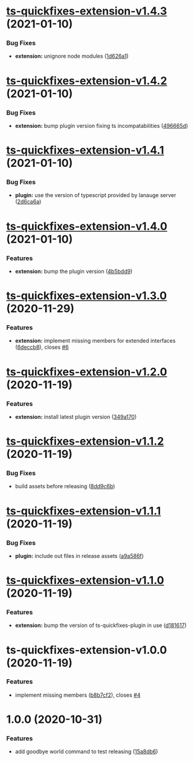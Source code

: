 # [ts-quickfixes-extension-v1.4.3](https://github.com/tamj0rd2/ts-quickfixes/compare/ts-quickfixes-extension-v1.4.2...ts-quickfixes-extension-v1.4.3) (2021-01-10)


### Bug Fixes

* **extension:** unignore node modules ([1d626a1](https://github.com/tamj0rd2/ts-quickfixes/commit/1d626a10516d9f5d79ea9154c15d853d047cb59f))

# [ts-quickfixes-extension-v1.4.2](https://github.com/tamj0rd2/ts-quickfixes/compare/ts-quickfixes-extension-v1.4.1...ts-quickfixes-extension-v1.4.2) (2021-01-10)


### Bug Fixes

* **extension:** bump plugin version fixing ts incompatabilities ([496665d](https://github.com/tamj0rd2/ts-quickfixes/commit/496665d3f71bfaf69eb65e45ff77cbceace551bc))

# [ts-quickfixes-extension-v1.4.1](https://github.com/tamj0rd2/ts-quickfixes/compare/ts-quickfixes-extension-v1.4.0...ts-quickfixes-extension-v1.4.1) (2021-01-10)


### Bug Fixes

* **plugin:** use the version of typescript provided by lanauge server ([2d6ca6a](https://github.com/tamj0rd2/ts-quickfixes/commit/2d6ca6ae50592b7eaa524b274c01fc9ed98238af))

# [ts-quickfixes-extension-v1.4.0](https://github.com/tamj0rd2/ts-quickfixes/compare/ts-quickfixes-extension-v1.3.0...ts-quickfixes-extension-v1.4.0) (2021-01-10)


### Features

* **extension:** bump the plugin version ([4b5bdd9](https://github.com/tamj0rd2/ts-quickfixes/commit/4b5bdd96639e7d31d2aca1e82ca8c1fa69cdb4ab))

# [ts-quickfixes-extension-v1.3.0](https://github.com/tamj0rd2/ts-quickfixes/compare/ts-quickfixes-extension-v1.2.0...ts-quickfixes-extension-v1.3.0) (2020-11-29)


### Features

* **extension:** implement missing members for extended interfaces ([6deccb8](https://github.com/tamj0rd2/ts-quickfixes/commit/6deccb8a3a2b6c63946d2c1a5963920b21bf427a)), closes [#6](https://github.com/tamj0rd2/ts-quickfixes/issues/6)

# [ts-quickfixes-extension-v1.2.0](https://github.com/tamj0rd2/ts-quickfixes/compare/ts-quickfixes-extension-v1.1.2...ts-quickfixes-extension-v1.2.0) (2020-11-19)


### Features

* **extension:** install latest plugin version ([349a170](https://github.com/tamj0rd2/ts-quickfixes/commit/349a170134d3cf580c1455b9b3cbe9efa52fb1a2))

# [ts-quickfixes-extension-v1.1.2](https://github.com/tamj0rd2/ts-quickfixes/compare/ts-quickfixes-extension-v1.1.1...ts-quickfixes-extension-v1.1.2) (2020-11-19)


### Bug Fixes

* build assets before releasing ([8dd9c6b](https://github.com/tamj0rd2/ts-quickfixes/commit/8dd9c6b0f635fce3c39b5754c6f87406e2e2adef))

# [ts-quickfixes-extension-v1.1.1](https://github.com/tamj0rd2/ts-quickfixes/compare/ts-quickfixes-extension-v1.1.0...ts-quickfixes-extension-v1.1.1) (2020-11-19)


### Bug Fixes

* **plugin:** include out files in release assets ([a9a586f](https://github.com/tamj0rd2/ts-quickfixes/commit/a9a586f0ad45d84aba56ba1291848d330ce0753d))

# [ts-quickfixes-extension-v1.1.0](https://github.com/tamj0rd2/ts-quickfixes/compare/ts-quickfixes-extension-v1.0.0...ts-quickfixes-extension-v1.1.0) (2020-11-19)


### Features

* **extension:** bump the version of ts-quickfixes-plugin in use ([d181617](https://github.com/tamj0rd2/ts-quickfixes/commit/d181617c3a21d730e284ad20fda7107bfe4932c5))

# ts-quickfixes-extension-v1.0.0 (2020-11-19)


### Features

* implement missing members ([b8b7cf2](https://github.com/tamj0rd2/ts-quickfixes/commit/b8b7cf2329a2be4c008d2c0ae50e66c6b4789ed1)), closes [#4](https://github.com/tamj0rd2/ts-quickfixes/issues/4)

# 1.0.0 (2020-10-31)


### Features

* add goodbye world command to test releasing ([15a8db6](https://github.com/tamj0rd2/ts-quickfixes/commit/15a8db6b561df6d0800dc08ec6aa02026ee9d527))
